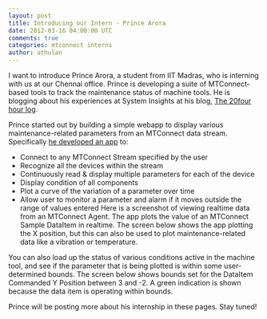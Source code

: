 ```yaml
---           
layout: post
title: Introducing our Intern - Prince Arora
date: 2012-03-16 04:00:00 UTC
comments: true
categories: mtconnect interns
author: athulan
---
```


I want to introduce Prince Arora, a student from IIT Madras, who is interning with us at our Chennai office. Prince is developing a suite of MTConnect-based tools to track the maintenance status of machine tools. He is blogging about his experiences at System Insights at his blog, [The 20four hour log](http://princearora.in).

Prince started out by building a simple webapp to display various maintenance-related parameters from an MTConnect data stream. Specifically [he developed an app](http://princearora.wordpress.com/2012/02/14/mtconnect-the-problem-statement/) to:
* Connect to any MTConnect Stream specified by the user
* Recognize all the devices within the stream
* Continuously read & display multiple parameters for each of the device
* Display condition of all components
* Plot a curve of the variation of a parameter over time
* Allow user to monitor a parameter and alarm if it moves outside the range of values entered
Here is a screenshot of viewing realtime data from an MTConnect Agent. The app plots the value of an MTConnect Sample DataItem in realtime. The screen below shows the app plotting the X position, but this can also be used to plot maintenance-related data like a vibration or temperature.

You can also load up the status of various conditions active in the machine tool, and see if the parameter that is being plotted is within some user-determined bounds. The screen below shows bounds set for the DataItem Commanded Y Position between 3 and -2. A green indication is shown because the data item is operating within bounds.

Prince will be posting more about his internship in these pages. Stay tuned!